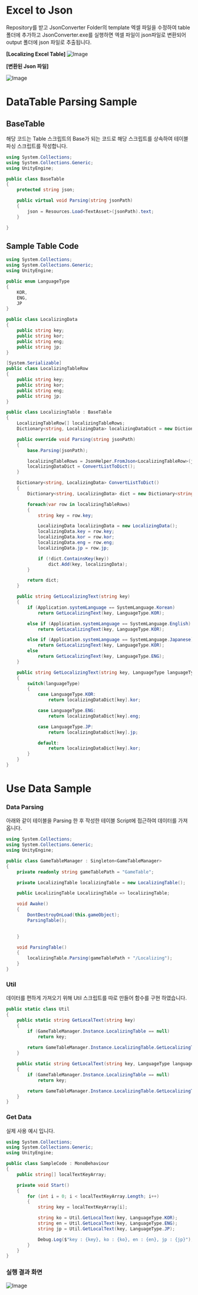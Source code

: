 Excel to Json
========================
 
 Repository를 받고 JsonConverter Folder의 template 엑셀 파일을 수정하여 table 폴더에 추가하고 JsonConverter.exe를 실행하면 엑셀 파일이 json파일로 변환되어
 output 폴더에 json 파일로 추출됩니다.
 
 
**[Localizing Excel Table]**
![Image](https://github.com/user-attachments/assets/b7b726e6-5397-408b-99f9-c6d347f20c79)   


**[변환된 Json 파일]**

![Image](https://github.com/user-attachments/assets/f9b22629-a4dc-4e6e-bec6-6ecc8729cd49)   

DataTable Parsing Sample
========================

BaseTable
------------------------
해당 코드는 Table 스크립트의 Base가 되는 코드로 해당 스크립트를 상속하여 테이블 파싱 스크립트를 작성합니다.

```C#
using System.Collections;
using System.Collections.Generic;
using UnityEngine;

public class BaseTable
{
    protected string json;

    public virtual void Parsing(string jsonPath)
    {
        json = Resources.Load<TextAsset>(jsonPath).text;
    }

}
```

Sample Table Code
------------------------

```C#
using System.Collections;
using System.Collections.Generic;
using UnityEngine;

public enum LanguageType
{
    KOR,
    ENG,
    JP
}

public class LocalizingData
{
    public string key;
    public string kor;
    public string eng;
    public string jp;
}

[System.Serializable]
public class LocalizingTableRow
{
    public string key;
    public string kor;
    public string eng;
    public string jp;
}

public class LocalizingTable : BaseTable
{
    LocalizingTableRow[] localizingTableRows;
    Dictionary<string, LocalizingData> localizingDataDict = new Dictionary<string, LocalizingData>();

    public override void Parsing(string jsonPath)
    {
        base.Parsing(jsonPath);

        localizingTableRows = JsonHelper.FromJson<LocalizingTableRow>(json);
        localizingDataDict = ConvertListToDict();
    }

    Dictionary<string, LocalizingData> ConvertListToDict()
    {
        Dictionary<string, LocalizingData> dict = new Dictionary<string, LocalizingData>();

        foreach(var row in localizingTableRows)
        {
            string key = row.key;

            LocalizingData localizingData = new LocalizingData();
            localizingData.key = row.key;
            localizingData.kor = row.kor;
            localizingData.eng = row.eng;
            localizingData.jp = row.jp;

            if (!dict.ContainsKey(key))
                dict.Add(key, localizingData);
        }

        return dict;
    }

    public string GetLocalizingText(string key)
    {
        if (Application.systemLanguage == SystemLanguage.Korean)
            return GetLocalizingText(key, LanguageType.KOR);

        else if (Application.systemLanguage == SystemLanguage.English)
            return GetLocalizingText(key, LanguageType.KOR);

        else if (Application.systemLanguage == SystemLanguage.Japanese)
            return GetLocalizingText(key, LanguageType.KOR);
        else
            return GetLocalizingText(key, LanguageType.ENG);
    }

    public string GetLocalizingText(string key, LanguageType languageType)
    {
        switch(languageType)
        {
            case LanguageType.KOR:
                return localizingDataDict[key].kor;

            case LanguageType.ENG:
                return localizingDataDict[key].eng;

            case LanguageType.JP:
                return localizingDataDict[key].jp;

            default:
                return localizingDataDict[key].kor;
        }
    }
}
```

Use Data Sample
========================
### Data Parsing
아래와 같이 테이블을 Parsing 한 후 작성한 테이블 Script에 접근하여 데이터를 가져옵니다.

```C#
using System.Collections;
using System.Collections.Generic;
using UnityEngine;

public class GameTableManager : Singleton<GameTableManager>
{
    private readonly string gameTablePath = "GameTable";

    private LocalizingTable localizingTable = new LocalizingTable();

    public LocalizingTable LocalizingTable => localizingTable;

    void Awake()
    {
        DontDestroyOnLoad(this.gameObject);
        ParsingTable();

        
    }

    void ParsingTable()
    {
        localizingTable.Parsing(gameTablePath + "/Localizing");
    }
}
```

### Util
데이터를 편하게 가져오기 위해 Util 스크립트를 따로 만들어 함수를 구현 하였습니다.
```C#
public static class Util
{
    public static string GetLocalText(string key)
    {
        if (GameTableManager.Instance.LocalizingTable == null)
            return key;
        
        return GameTableManager.Instance.LocalizingTable.GetLocalizingText(key);
    }

    public static string GetLocalText(string key, LanguageType languageType)
    {
        if (GameTableManager.Instance.LocalizingTable == null)
            return key;

        return GameTableManager.Instance.LocalizingTable.GetLocalizingText(key, languageType);
    }
}
```

### Get Data
실제 사용 예시 입니다.
```C#
using System.Collections;
using System.Collections.Generic;
using UnityEngine;

public class SampleCode : MonoBehaviour
{
    public string[] localTextKeyArray;

    private void Start()
    {
        for (int i = 0; i < localTextKeyArray.Length; i++)
        {
            string key = localTextKeyArray[i];

            string ko = Util.GetLocalText(key, LanguageType.KOR);
            string en = Util.GetLocalText(key, LanguageType.ENG);
            string jp = Util.GetLocalText(key, LanguageType.JP);

            Debug.Log($"key : {key}, ko : {ko}, en : {en}, jp : {jp}");
        }
    }
}
```

### 실행 결과 화면
![Image](https://github.com/user-attachments/assets/d6f18b7f-7527-4495-b79c-66da8bf4595e)
